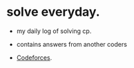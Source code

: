 # solve everyday.

* my daily log of solving cp. 
* contains answers from another coders

* [Codeforces](https://codeforces.com/profile/Silent_Siren_fan).


